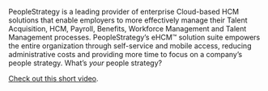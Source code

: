 PeopleStrategy is a leading provider of enterprise Cloud-based HCM solutions that enable employers to more effectively manage their Talent Acquisition, HCM, Payroll, Benefits, Workforce Management and Talent Management processes.  PeopleStrategy’s eHCM™ solution suite empowers the entire organization through self-service and mobile access, reducing administrative costs and providing more time to focus on a company’s people strategy.  What’s _your_ people strategy?

[Check out this short video](https://www.youtube.com/watch?v=VoAEMkEnWM0&feature=youtu.be).
